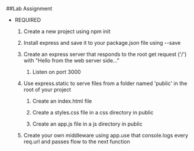 ##Lab Assignment

- REQUIRED

    1. Create a new project using npm init

    2. Install express and save it to your package.json file using --save

    3. Create an express server that responds to the root get request ('/') with "Hello from the web server side..."

       1. Listen on port 3000

    4. Use express.static to serve files from a folder named 'public' in the root of your project

        1. Create an index.html file

        2. Create a styles.css file in a css directory in public

        3. Create an app.js file in a js directory in public

    5. Create your own middleware using app.use that console.logs every req.url and passes flow to the next function

<!-- - ADVANCED (ONLY AFTER HELPING OTHERS!!!)

    1. Add Bootstrap to your index.html

    2. Create a form that posts to a route on your express server (Video#1-9:20&&19:13)

    3. Write the values from the form post to a json file on your server

        1. Remember to set the action of the form to your route

        2. Change the method of the form to POST

    4. Create a route /formsubmissions that reads the file and responds with the results -->